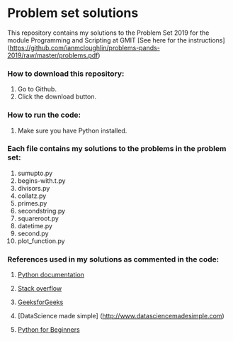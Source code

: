 # Problem set solutions

This repository contains my solutions to the Problem Set 2019 for the module Programming and Scripting at GMIT
[See here for the instructions] (https://github.com/ianmcloughlin/problems-pands-2019/raw/master/problems.pdf)

### How to download this repository:

1. Go to Github.
2. Click the download button.

### How to run the code:

1. Make sure you have Python installed.

### Each file contains my solutions to the problems in the problem set: 

1. sumupto.py 
2. begins-with.t.py 
3. divisors.py 
4. collatz.py
5. primes.py
6. secondstring.py
7. squareroot.py
8. datetime.py
9. second.py
10. plot_function.py

### References used in my solutions as commented in the code:

1. [Python documentation](https://docs.python.org/3/tutorial/index.html)

2. [Stack overflow](https://stackoverflow.com) 

3. [GeeksforGeeks](https://www.geeksforgeeks.org/) 

4. [DataScience made simple] (http://www.datasciencemadesimple.com)

5. [Python for Beginners](https://www.pythonforbeginners.com/)
